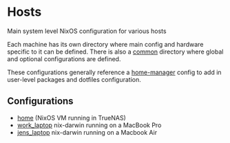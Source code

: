 # Hosts

Main system level NixOS configuration for various hosts

Each machine has its own directory where main config and hardware specific to it can be defined. There is also a [common](common) directory where global and optional configurations are defined.

These configurations generally reference a [home-manager](../home-manager) config to add in user-level packages and dotfiles configuration.

##  Configurations

- [home](home/README.md) (NixOS VM running in TrueNAS)
- [work_laptop](work_laptop/README.md) nix-darwin running on a MacBook Pro
- [jens_laptop](jens_laptop/README.md) nix-darwin running on a Macbook Air
